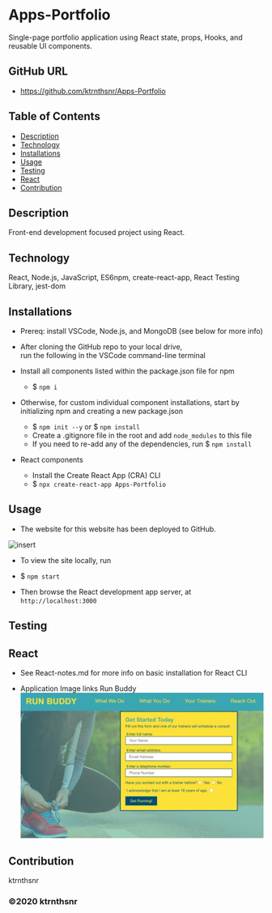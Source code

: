 ﻿# Apps-Portfolio

Single-page portfolio application using React state, props, Hooks, and reusable UI components.

## GitHub URL

* https://github.com/ktrnthsnr/Apps-Portfolio


## Table of Contents

* [Description](#description)
* [Technology](#technology)
* [Installations](#installations)
* [Usage](#usage)
* [Testing](#testing)
* [React](#React)
* [Contribution](#contribution)

## Description

Front-end development focused project using React.

## Technology

React, Node.js, JavaScript, ES6npm, create-react-app, React Testing Library, jest-dom

## Installations

- Prereq: install VSCode, Node.js, and MongoDB (see below for more info)

- After cloning the GitHub repo to your local drive, run the following in the VSCode command-line terminal
- Install all components listed within the package.json file for npm
    - $ `npm i`

- Otherwise, for custom individual component installations, start by initializing npm and creating a new package.json
    - $ `npm init --y` or $ `npm install`
    - Create a .gitignore file in the root and add `node_modules` to this file
    - If you need to re-add any of the dependencies, run $ `npm install`

- React components
    - Install the Create React App (CRA) CLI
    - $ `npx create-react-app Apps-Portfolio`


## Usage

- The website for this website has been deployed to GitHub.

![insert](./insert.jpg "insert")

- To view the site locally, run 
- $ `npm start`

- Then browse the React development app server, at `http://localhost:3000`


## Testing


## React

* See React-notes.md for more info on basic installation for React CLI

* Application Image links
Run Buddy
![Run Buddy](src\components\Portfolio\Images\runbuddy.jpg "Run Buddy")

## Contribution

ktrnthsnr

### ©️2020 ktrnthsnr
